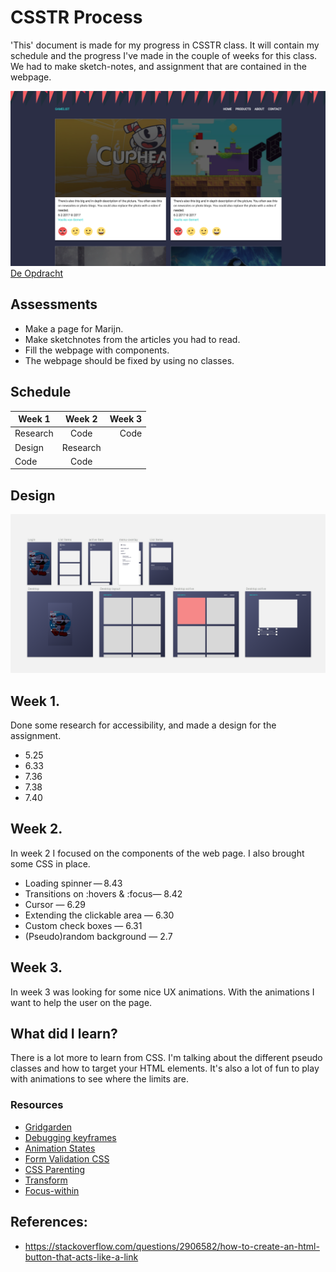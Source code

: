 # CSSTR Process
'This' document is made for my progress in CSSTR class.
It will contain my schedule and the progress I've made in the couple of weeks for this class.
We had to make sketch-notes, and assignment that are contained in the webpage.

![Webpage](image.png)
[De Opdracht](https://senmetsu.github.io/cssttr/)

## Assessments
* Make a page for Marijn.
* Make sketchnotes from the articles you had to read.
* Fill the webpage with components.
* The webpage should be fixed by using no classes.

## Schedule
| Week 1 | Week 2| Week 3 |
| ------------- |:-------------:| -----:|
| Research | Code | Code |
| Design | Research |
| Code | Code |

## Design
![design](design.png)

## Week 1.
Done some research for accessibility, and made a design for the assignment.

* 5.25
* 6.33
* 7.36
* 7.38
* 7.40

## Week 2.
In week 2 I focused on the components of the web page. I also brought some CSS in place.

* Loading spinner — 8.43
* Transitions on :hovers & :focus— 8.42
* Cursor — 6.29
* Extending the clickable area — 6.30
* Custom check boxes — 6.31
* (Pseudo)random background — 2.7

## Week 3.
In week 3 was looking for some nice UX animations. With the animations I want to help the user on the page.

## What did I learn?
There is a lot more to learn from CSS. I'm talking about the different pseudo classes and how to target your HTML elements.
It's also a lot of fun to play with animations to see where the limits are.

### Resources
* [Gridgarden](http://cssgridgarden.com/)
* [Debugging keyframes](https://css-tricks.com/debugging-css-keyframe-animations/)
* [Animation States](https://css-tricks.com/css-animation-tricks/)
* [Form Validation CSS](https://css-tricks.com/form-validation-ux-html-css/)
* [CSS Parenting](https://css-tricks.com/parent-selectors-in-css/)
* [Transform](https://css-tricks.com/almanac/properties/t/transform/)
* [Focus-within](https://developer.mozilla.org/en-US/docs/Web/CSS/:focus-within)

## References:
* https://stackoverflow.com/questions/2906582/how-to-create-an-html-button-that-acts-like-a-link
